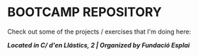 # BOOTCAMP REPOSITORY
Check out some of the projects / exercises that I'm doing here:

***Located in C/ d'en Llástics, 2 | Organized by Fundació Esplai***